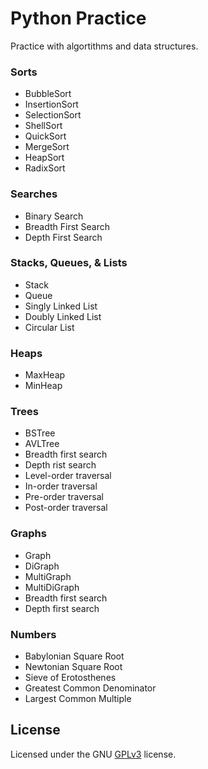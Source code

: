 # Python Practice #

Practice with algortithms and data structures.

### Sorts ###

* BubbleSort
* InsertionSort
* SelectionSort
* ShellSort
* QuickSort
* MergeSort
* HeapSort
* RadixSort

### Searches ###

* Binary Search
* Breadth First Search
* Depth First Search

### Stacks, Queues, & Lists ###

* Stack
* Queue
* Singly Linked List
* Doubly Linked List
* Circular List

### Heaps ###

* MaxHeap
* MinHeap


### Trees ###

* BSTree
* AVLTree
* Breadth first search
* Depth rist search
* Level-order traversal
* In-order traversal
* Pre-order traversal
* Post-order traversal


### Graphs ###

* Graph
* DiGraph
* MultiGraph
* MultiDiGraph
* Breadth first search
* Depth first search

### Numbers ###

* Babylonian Square Root
* Newtonian Square Root
* Sieve of Erotosthenes
* Greatest Common Denominator
* Largest Common Multiple


## License ##

Licensed under the GNU [GPLv3](https://www.gnu.org/licenses/gpl-3.0.en.html) license.
